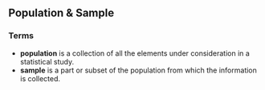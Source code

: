 ## Population & Sample
### Terms
* __population__ is a collection of all the elements under consideration in a statistical study.
* __sample__ is a part  or subset of the population from which the information is collected.

